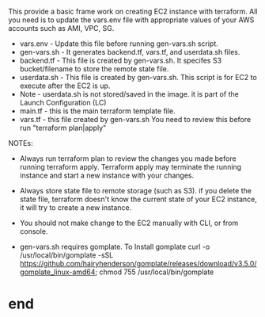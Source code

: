 This provide a basic frame work on creating EC2 instance with terraform.  All you need is to update the vars.env file with appropriate values of your AWS accounts such as AMI, VPC, SG. 
* vars.env - Update this file before running gen-vars.sh script.
* gen-vars.sh - It generates backend.tf, vars.tf, and userdata.sh files.
* backend.tf - This file is created by gen-vars.sh.  It specifes S3 bucket/filename to store the remote state file.
* userdata.sh - This file is created by gen-vars.sh. This script is for EC2 to execute after the EC2 is up.   
* Note - userdata.sh is not stored/saved in the image.  it is part of the Launch Configuration (LC)   
* main.tf - this is the main terraform template file.   
* vars.tf - this file created by gen-vars.sh  You need to review this before run "terraform plan|apply"   
   
NOTEs:   
* Always run terraform plan to review the changes you made before running terraform apply.  Terraform apply may terminate the running instance and start a new instance with your changes.  
  
* Always store state file to remote storage (such as S3).  if you delete the state file, terraform doesn't know the current state of your EC2 instance, it will try to create a new instance.   

* You should not make change to the EC2 manually with CLI, or from console.  
* gen-vars.sh requires gomplate.  To Install gomplate curl -o /usr/local/bin/gomplate -sSL https://github.com/hairyhenderson/gomplate/releases/download/v3.5.0/gomplate_linux-amd64; chmod 755 /usr/local/bin/gomplate
#  end   #
